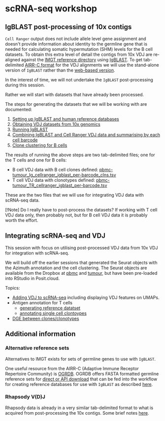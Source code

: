 # scRNA-seq workshop

## IgBLAST post-processing of 10x contigs

`Cell Ranger` output does not include allele level gene assignment and doesn't provide information about identity to the germline gene that is needed for calculating somatic hypermutation (SHM) levels for the B cell datasets. To obtain this extra level of detail the contigs from 10x VDJ are re-aligned against the [IMGT reference directory](https://www.imgt.org/vquest/refseqh.html) using [IgBLAST](https://ncbi.github.io/igblast/). To get tab-delimited [AIRR-C format](https://docs.airr-community.org/en/stable/datarep/overview.html) for the VDJ alignments we will use the stand-alone version of `IgBLAST` rather than the [web-based version](https://www.ncbi.nlm.nih.gov/igblast/igblast.cgi).

In the interest of time, we will not undertake the `IgBLAST` post-processing during this session. 

Rather we will start with datasets that have already been processed. 

The steps for generating the datasets that we will be working with are documented:
1. [Setting up IgBLAST and human reference databases](docs/igblast_setup.md)
2. [Obtaining VDJ datasets from 10x genomics](docs/datasets.md)
3. [Running IgBLAST](docs/running_igblast.md)
4. [Combining IgBLAST and Cell Ranger VDJ data and summarising by each cell barcode](https://kjlj.github.io/scRNA-seq_VDJ/docs/joining_cellranger_igblast.html)
5. [Clone clustering for B cells](https://kjlj.github.io/scRNA-seq_VDJ/docs/building_b_cell_clones.html)

The results of running the above steps are two tab-delimited files; one for the T cells and one for B cells:
- B cell VDJ data with B cell clones defined: [pbmc-tumour_Ig_cellranger_igblast_per-barcode_clns.tsv](https://raw.githubusercontent.com/kjlj/scRNA-seq_VDJ/main/data/pbmc-tumour_Ig_cellranger_igblast_per-barcode_clns.tsv)
- T cell VDJ data with clonotypes defined: [pbmc-tumour_TR_cellranger_igblast_per-barcode.tsv](https://raw.githubusercontent.com/kjlj/scRNA-seq_VDJ/main/data/pbmc-tumour_TR_cellranger_igblast_per-barcode.tsv)

These are the two files that we will use for integrating VDJ data with scRNA-seq data.

[!Note]
Do I really have to post-process the datasets? If working with T cell VDJ data only, then probably not, but for B cell VDJ data it is probably worth the effort.

## Integrating scRNA-seq and VDJ

This session with focus on utilising post-processed VDJ data from 10x VDJ for integration with scRNA-seq. 

We will build off the earlier sessions that generated the Seurat objects with the Azimuth annotation and the cell clustering. The Seurat objects are available from the Dropbox at [pbmc](https://www.dropbox.com/scl/fi/4s610vt1mgtmgibdvfsar/pbmc_seurat-without-VDJ-genes-azimuth.rds?rlkey=ftdkxi9mnxezhbb42dqftbqel&dl=0) and [tumour](https://www.dropbox.com/scl/fi/scik47zay4x27t4wxmo70/tumour_seurat-without-VDJ-genes-azimuth.rds?rlkey=z8ghoeoboaneniv82e2xywji3&dl=0), but have been pre-loaded into RStudio in Posit.cloud.

Topics:
- [Adding VDJ to scRNA-seq](https://kjlj.github.io/scRNA-seq_VDJ/docs/combining_GEX_and_VDJ.html) including displaying VDJ features on UMAPs.
- Antigen annotation for T cells
  - [generating reference datatset](https://kjlj.github.io/scRNA-seq_VDJ/docs/generating_Ag_reference_for_TRB.html)
  - [annotating single cell clontoypes](https://kjlj.github.io/scRNA-seq_VDJ/docs/antigen_annotation_T_cells.html)
- [DGE between clones/clonotypes](https://kjlj.github.io/scRNA-seq_VDJ/docs/dge_using_VDJ_features.html)

## Additional information

### Alternative reference sets

Alternatives to IMGT exists for sets of germline genes to use with `IgBLAST`.

One useful resource from the AIRR-C (Adaptive Immune Receptor Repertoire Community) is [OGRDB](https://ogrdb.airr-community.org/). OGRDB offers FASTA formatted germline reference sets for [direct or API download](https://wordpress.vdjbase.org/index.php/ogrdb_news/downloading-germline-sets-from-the-command-line-or-api/) that can be fed into the workflow for creating reference databases for use with `IgBLAST` as described [here](docs/igblast_setup.md).

### Rhapsody V(D)J

Rhapsody data is already in a very similar tab-delimited format to what is acquired from post-processing the 10x contigs. Some brief notes [here](docs/rhapsody_vdj.md).

